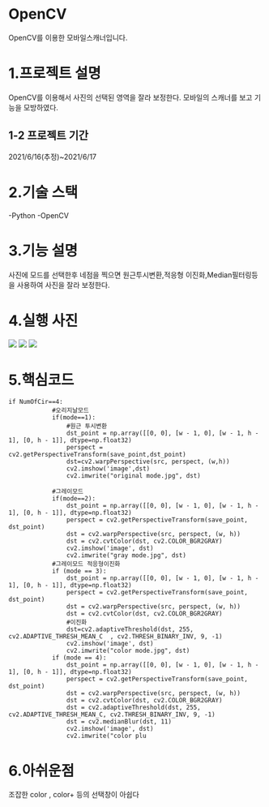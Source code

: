 # OpenCV
OpenCV를 이용한 모바일스캐너입니다.
# 1.프로젝트 설명
OpenCV를 이용해서 사진의 선택된 영역을 잘라 보정한다.
모바일의 스캐너를 보고 기능을 모방하였다.
## 1-2 프로젝트 기간

2021/6/16(추정)~2021/6/17
# 2.기술 스택
-Python
-OpenCV
# 3.기능 설명
사진에 모드를 선택한후 네점을 찍으면 원근투시변환,적응형 이진화,Median필터링등을 사용하여 사진을 잘라 보정한다.
# 4.실행 사진
![](https://velog.velcdn.com/images/yun68000/post/ab7ce272-085d-4d47-b4a3-a13d8750dd69/image.jpg)
![](https://velog.velcdn.com/images/yun68000/post/abcfd410-b979-423c-99f1-53810f367a42/image.jpg)
![](https://velog.velcdn.com/images/yun68000/post/63629c20-7b41-41f9-9a24-eaab6ce5c700/image.jpg)

# 5.핵심코드
```
if NumOfCir==4:
            #오리지날모드
            if(mode==1):
                #원근 투시변환
                dst_point = np.array([[0, 0], [w - 1, 0], [w - 1, h - 1], [0, h - 1]], dtype=np.float32)
                perspect = cv2.getPerspectiveTransform(save_point,dst_point)
                dst=cv2.warpPerspective(src, perspect, (w,h))
                cv2.imshow('image',dst)
                cv2.imwrite("original mode.jpg", dst)

            #그레이모드
            if(mode==2):
                dst_point = np.array([[0, 0], [w - 1, 0], [w - 1, h - 1], [0, h - 1]], dtype=np.float32)
                perspect = cv2.getPerspectiveTransform(save_point, dst_point)
                dst = cv2.warpPerspective(src, perspect, (w, h))
                dst = cv2.cvtColor(dst, cv2.COLOR_BGR2GRAY)
                cv2.imshow('image', dst)
                cv2.imwrite("gray mode.jpg", dst)
            #그레이모드 적응형이진화
            if (mode == 3):
                dst_point = np.array([[0, 0], [w - 1, 0], [w - 1, h - 1], [0, h - 1]], dtype=np.float32)
                perspect = cv2.getPerspectiveTransform(save_point, dst_point)
                dst = cv2.warpPerspective(src, perspect, (w, h))
                dst = cv2.cvtColor(dst, cv2.COLOR_BGR2GRAY)
                #이진화
                dst=cv2.adaptiveThreshold(dst, 255, cv2.ADAPTIVE_THRESH_MEAN_C  , cv2.THRESH_BINARY_INV, 9, -1)
                cv2.imshow('image', dst)
                cv2.imwrite("color mode.jpg", dst)
            if (mode == 4):
                dst_point = np.array([[0, 0], [w - 1, 0], [w - 1, h - 1], [0, h - 1]], dtype=np.float32)
                perspect = cv2.getPerspectiveTransform(save_point, dst_point)
                dst = cv2.warpPerspective(src, perspect, (w, h))
                dst = cv2.cvtColor(dst, cv2.COLOR_BGR2GRAY)
                dst = cv2.adaptiveThreshold(dst, 255, cv2.ADAPTIVE_THRESH_MEAN_C, cv2.THRESH_BINARY_INV, 9, -1)
                dst = cv2.medianBlur(dst, 11)
                cv2.imshow('image', dst)
                cv2.imwrite("color plu
```

# 6.아쉬운점
조잡한 color , color+ 등의 선택창이 아쉽다
